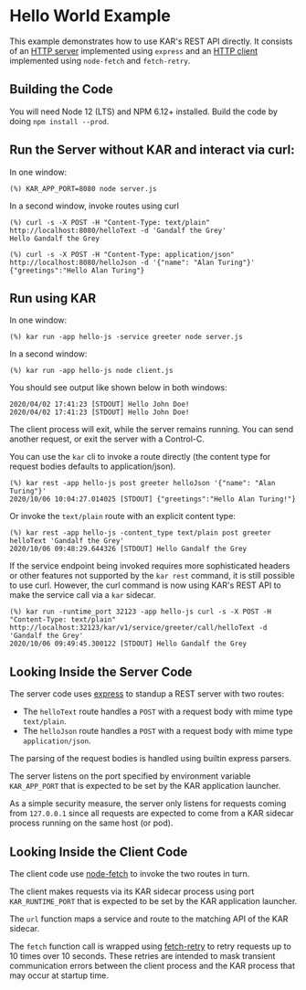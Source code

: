 <!--
# Copyright IBM Corporation 2020,2022
#
# Licensed under the Apache License, Version 2.0 (the "License");
# you may not use this file except in compliance with the License.
# You may obtain a copy of the License at
#
#     http://www.apache.org/licenses/LICENSE-2.0
#
# Unless required by applicable law or agreed to in writing, software
# distributed under the License is distributed on an "AS IS" BASIS,
# WITHOUT WARRANTIES OR CONDITIONS OF ANY KIND, either express or implied.
# See the License for the specific language governing permissions and
# limitations under the License.
-->

# Hello World Example

This example demonstrates how to use KAR's REST API directly. It consists of an
[HTTP server](server.js) implemented using `express` and an [HTTP
client](client.js) implemented using `node-fetch` and `fetch-retry`.

## Building the Code

You will need Node 12 (LTS) and NPM 6.12+ installed.
Build the code by doing `npm install --prod`.

## Run the Server without KAR and interact via curl:

In one window:
```shell
(%) KAR_APP_PORT=8080 node server.js
```

In a second window, invoke routes using curl
```shell
(%) curl -s -X POST -H "Content-Type: text/plain" http://localhost:8080/helloText -d 'Gandalf the Grey'
Hello Gandalf the Grey
```
```shell
(%) curl -s -X POST -H "Content-Type: application/json" http://localhost:8080/helloJson -d '{"name": "Alan Turing"}'
{"greetings":"Hello Alan Turing"}
```

## Run using KAR

In one window:
```shell
(%) kar run -app hello-js -service greeter node server.js
```

In a second window:
```shell
(%) kar run -app hello-js node client.js
```

You should see output like shown below in both windows:
```
2020/04/02 17:41:23 [STDOUT] Hello John Doe!
2020/04/02 17:41:23 [STDOUT] Hello John Doe!
```
The client process will exit, while the server remains running. You
can send another request, or exit the server with a Control-C.

You can use the `kar` cli to invoke a route directly (the content type for request bodies defaults to application/json).
```shell
(%) kar rest -app hello-js post greeter helloJson '{"name": "Alan Turing"}'
2020/10/06 10:04:27.014025 [STDOUT] {"greetings":"Hello Alan Turing!"}
```

Or invoke the `text/plain` route with an explicit content type:
```shell
(%) kar rest -app hello-js -content_type text/plain post greeter helloText 'Gandalf the Grey'
2020/10/06 09:48:29.644326 [STDOUT] Hello Gandalf the Grey
```

If the service endpoint being invoked requires more sophisticated
headers or other features not supported by the `kar rest` command, it
is still possible to use curl. However, the curl command is now using
KAR's REST API to make the service call via a `kar` sidecar.

```shell
(%) kar run -runtime_port 32123 -app hello-js curl -s -X POST -H "Content-Type: text/plain" http://localhost:32123/kar/v1/service/greeter/call/helloText -d 'Gandalf the Grey'
2020/10/06 09:49:45.300122 [STDOUT] Hello Gandalf the Grey
```

## Looking Inside the Server Code

The server code uses [express](https://www.npmjs.com/package/express) to standup
a REST server with two routes:
* The `helloText` route handles a `POST` with a request body with mime type
  `text/plain`. 
* The `helloJson` route handles a `POST` with a request body with mime type
  `application/json`.

The parsing of the request bodies is handled using builtin express parsers.

The server listens on the port specified by environment variable `KAR_APP_PORT`
that is expected to be set by the KAR application launcher.

As a simple security measure, the server only listens for requests coming from
`127.0.0.1` since all requests are expected to come from a KAR sidecar process
running on the same host (or pod).

## Looking Inside the Client Code

The client code use [node-fetch](https://www.npmjs.com/package/node-fetch) to
invoke the two routes in turn.

The client makes requests via its KAR sidecar process using port
`KAR_RUNTIME_PORT` that is expected to be set by the KAR application launcher.

The `url` function maps a service and route to the matching API of the KAR
sidecar.

The `fetch` function call is wrapped using
[fetch-retry](https://www.npmjs.com/package/fetch-retry) to retry requests up to
10 times over 10 seconds. These retries are intended to mask transient
communication errors between the client process and the KAR process that may
occur at startup time.
